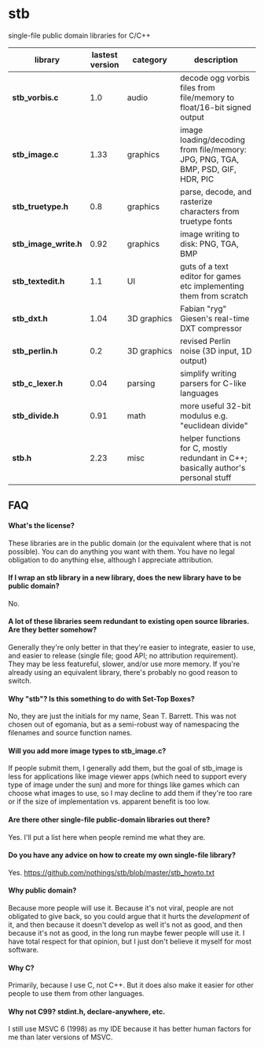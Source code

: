 stb
===

single-file public domain libraries for C/C++

library    | lastest version | category | description
--------------------- | ---- | -------- | --------------------------------
**stb_vorbis.c**      | 1.0  | audio    | decode ogg vorbis files from file/memory to float/16-bit signed output
**stb_image.c**       | 1.33 | graphics | image loading/decoding from file/memory: JPG, PNG, TGA, BMP, PSD, GIF, HDR, PIC
**stb_truetype.h**    | 0.8  | graphics | parse, decode, and rasterize characters from truetype fonts
**stb_image_write.h** | 0.92 | graphics | image writing to disk: PNG, TGA, BMP
**stb_textedit.h**    | 1.1  | UI       | guts of a text editor for games etc implementing them from scratch
**stb_dxt.h**         | 1.04 | 3D&nbsp;graphics | Fabian "ryg" Giesen's real-time DXT compressor
**stb_perlin.h**      | 0.2  | 3D&nbsp;graphics | revised Perlin noise (3D input, 1D output)
**stb_c_lexer.h**     | 0.04 | parsing  | simplify writing parsers for C-like languages
**stb_divide.h**      | 0.91 | math     | more useful 32-bit modulus e.g. "euclidean divide"
**stb.h**             | 2.23 | misc     | helper functions for C, mostly redundant in C++; basically author's personal stuff

FAQ
---

#### What's the license?

These libraries are in the public domain (or the equivalent where that is not
possible). You can do anything you want with them. You have no legal obligation
to do anything else, although I appreciate attribution.

#### If I wrap an stb library in a new library, does the new library have to be public domain?

No.

#### A lot of these libraries seem redundant to existing open source libraries. Are they better somehow?

Generally they're only better in that they're easier to integrate,
easier to use, and easier to release (single file; good API; no
attribution requirement). They may be less featureful, slower,
and/or use more memory. If you're already using an equivalent
library, there's probably no good reason to switch.

#### Why "stb"? Is this something to do with Set-Top Boxes?

No, they are just the initials for my name, Sean T. Barrett.
This was not chosen out of egomania, but as a semi-robust
way of namespacing the filenames and source function names.

#### Will you add more image types to stb_image.c?

If people submit them, I generally add them, but the goal of stb_image
is less for applications like image viewer apps (which need to support
every type of image under the sun) and more for things like games which
can choose what images to use, so I may decline to add them if they're
too rare or if the size of implementation vs. apparent benefit is too low.

#### Are there other single-file public-domain libraries out there?

Yes. I'll put a list here when people remind me what they are.

#### Do you have any advice on how to create my own single-file library?

Yes. https://github.com/nothings/stb/blob/master/stb_howto.txt

#### Why public domain?

Because more people will use it. Because it's not viral, people
are not obligated to give back, so you could argue that it hurts
the *development* of it, and then because it doesn't develop as
well it's not as good, and then because it's not as good, in the
long run maybe fewer people will use it. I have total respect for
that opinion, but I just don't believe it myself for most software.

#### Why C?

Primarily, because I use C, not C++. But it does also make it easier
for other people to use them from other languages.

#### Why not C99? stdint.h, declare-anywhere, etc.

I still use MSVC 6 (1998) as my IDE because it has better human factors
for me than later versions of MSVC.



